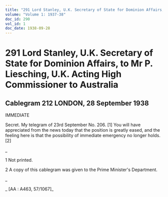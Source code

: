 ```yaml
---
title: "291 Lord Stanley, U.K. Secretary of State for Dominion Affairs, to Mr P. Liesching, U.K. Acting High Commissioner to Australia"
volume: "Volume 1: 1937-38"
doc_id: 290
vol_id: 1
doc_date: 1938-09-28
---
```


# 291 Lord Stanley, U.K. Secretary of State for Dominion Affairs, to Mr P. Liesching, U.K. Acting High Commissioner to Australia

## Cablegram 212 LONDON, 28 September 1938

IMMEDIATE

Secret. My telegram of 23rd September No. 206. [1] You will have appreciated from the news today that the position is greatly eased, and the feeling here is that the possibility of immediate emergency no longer holds. [2]

_

1 Not printed.

2 A copy of this cablegram was given to the Prime Minister's Department.

_

_ [AA : A463, 57/1067]_
